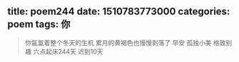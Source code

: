 title: poem244
date: 1510783773000
categories: poem
tags: 你
---
> 你氤氲着整个冬天的生机
累月的黄褐色也慢慢剥落了
早安
孤独小美
格致别趣
六点起床244天 迟到10天